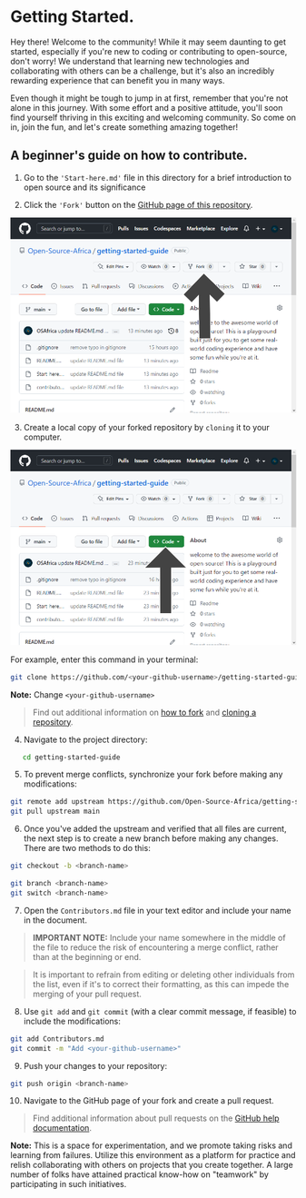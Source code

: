 # Getting Started.

Hey there! Welcome to the community! While it may seem daunting to get started, especially if you're new to coding or contributing to open-source, don't worry! We understand that learning new technologies and collaborating with others can be a challenge, but it's also an incredibly rewarding experience that can benefit you in many ways.

Even though it might be tough to jump in at first, remember that you're not alone in this journey. With some effort and a positive attitude, you'll soon find yourself thriving in this exciting and welcoming community. So come on in, join the fun, and let's create something amazing together!
## A beginner's guide on how to contribute.

1. Go to the ```'Start-here.md'``` file in this directory for a brief introduction to open source and its significance

2. Click the ```'Fork'``` button on the [GitHub page of this repository](https://github.com/Open-Source-Africa/getting-started-guide).

![Fork project](assets/screenshots/fork-project.png)

3. Create a local copy of your forked repository by ```cloning``` it to your computer.

![Clone project](assets/screenshots/clone-project.png)

For example, enter this command in your terminal:

```bash
git clone https://github.com/<your-github-username>/getting-started-guide.git
```
**Note:** Change ``<your-github-username>``

>Find out additional information on [how to fork](https://help.github.com/en/github/getting-started-with-github/fork-a-repo) and [cloning a repository](https://docs.github.com/en/github/creating-cloning-and-archiving-repositories/cloning-a-repository).

4. Navigate to the project directory:

```bash
   cd getting-started-guide
   ```
5. To prevent merge conflicts, synchronize your fork before making any modifications:

```bash
git remote add upstream https://github.com/Open-Source-Africa/getting-started-guide.git
git pull upstream main
```
6. Once you've added the upstream and verified that all files are current, the next step is to create a new branch before making any changes. There are two methods to do this:

```bash
git checkout -b <branch-name>
```

```bash
git branch <branch-name>
git switch <branch-name>
```

7. Open the ``Contributors.md`` file in your text editor and include your name in the document.

> **IMPORTANT NOTE:** Include your name somewhere in the middle of the file to reduce the risk of encountering a merge conflict, rather than at the beginning or end.

> It is important to refrain from editing or deleting other individuals from the list, even if it's to correct their formatting, as this can impede the merging of your pull request.

8. Use ``git add`` and ``git commit`` (with a clear commit message, if feasible) to include the modifications:

```bash
git add Contributors.md
git commit -m "Add <your-github-username>"
```
9. Push your changes to your repository:
```bash
git push origin <branch-name>
```

10. Navigate to the GitHub page of your fork and create a pull request.

> Find additional information about pull requests on the [GitHub help documentation](https://help.github.com/en/github/collaborating-with-issues-and-pull-requests/creating-a-pull-request).


**Note:** This is a space for experimentation, and we promote taking risks and learning from failures. Utilize this environment as a platform for practice and relish collaborating with others on projects that you create together. A large number of folks have attained practical know-how on "teamwork" by participating in such initiatives.